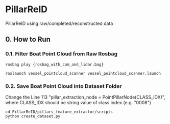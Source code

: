 # PillarReID
PillarReID using raw/completed/reconstructed data

## 0. How to Run
### 0.1. Filter Boat Point Cloud from Raw Rosbag
```
rosbag play {rosbag_with_cam_and_lidar.bag}
```
```
roslaunch vessel_pointcloud_scanner vessel_pointcloud_scanner.launch
```

### 0.2. Save Boat Point Cloud into Dataset Folder
Change the Line 113 "pillar_extraction_node = PointPillarNode(CLASS_IDX)",
where CLASS_IDX should be string value of class index (e.g. "0008")
```
cd PillarReID/pillars_feature_extractor/scripts
python create_dataset.py
```

